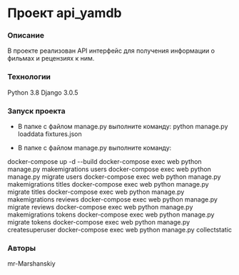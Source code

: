 # Проект api_yamdb
### Описание
В проекте реализован API интерфейс для получения информации о фильмах и рецензиях к ним.
### Технологии
Python 3.8
Django 3.0.5
### Запуск проекта
- В папке с файлом manage.py выполните команду:
python manage.py loaddata fixtures.json

- В папке с файлом manage.py выполните команду:

docker-compose up -d --build
docker-compose exec web python manage.py makemigrations users
docker-compose exec web python manage.py migrate users
docker-compose exec web python manage.py makemigrations titles
docker-compose exec web python manage.py migrate titles
docker-compose exec web python manage.py makemigrations reviews
docker-compose exec web python manage.py migrate reviews
docker-compose exec web python manage.py makemigrations tokens
docker-compose exec web python manage.py migrate tokens
docker-compose exec web python manage.py createsuperuser
docker-compose exec web python manage.py collectstatic
### Авторы
mr-Marshanskiy
